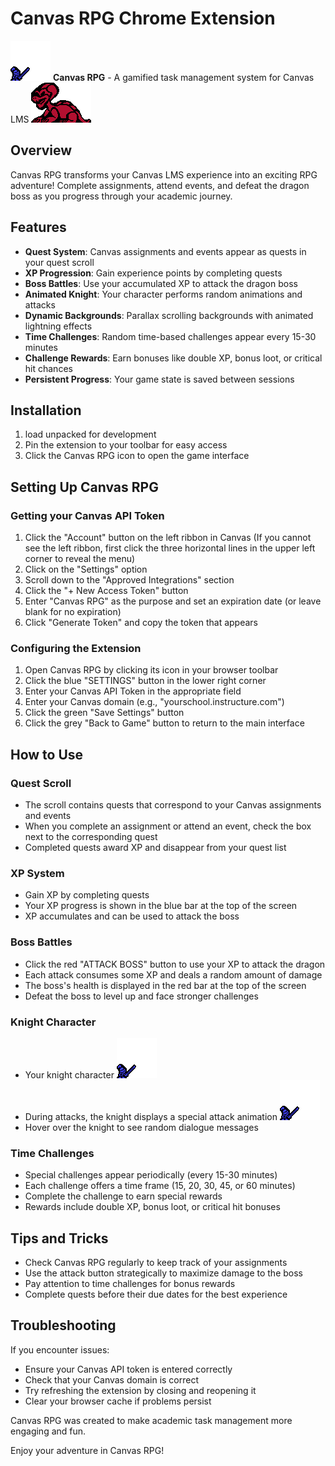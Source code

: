 # Canvas RPG Chrome Extension

![Knight](images/knight.gif) **Canvas RPG** - A gamified task management system for Canvas LMS ![Dragon](images/dragon.gif)

## Overview

Canvas RPG transforms your Canvas LMS experience into an exciting RPG adventure! Complete assignments, attend events, and defeat the dragon boss as you progress through your academic journey.

## Features

- **Quest System**: Canvas assignments and events appear as quests in your quest scroll
- **XP Progression**: Gain experience points by completing quests
- **Boss Battles**: Use your accumulated XP to attack the dragon boss
- **Animated Knight**: Your character performs random animations and attacks
- **Dynamic Backgrounds**: Parallax scrolling backgrounds with animated lightning effects
- **Time Challenges**: Random time-based challenges appear every 15-30 minutes
- **Challenge Rewards**: Earn bonuses like double XP, bonus loot, or critical hit chances
- **Persistent Progress**: Your game state is saved between sessions

## Installation

1.  load unpacked for development
2. Pin the extension to your toolbar for easy access
3. Click the Canvas RPG icon to open the game interface

## Setting Up Canvas RPG

### Getting your Canvas API Token
1. Click the "Account" button on the left ribbon in Canvas (If you cannot see the left ribbon, first click the three horizontal lines in the upper left corner to reveal the menu)
2. Click on the "Settings" option
3. Scroll down to the "Approved Integrations" section
4. Click the "+ New Access Token" button
5. Enter "Canvas RPG" as the purpose and set an expiration date (or leave blank for no expiration)
6. Click "Generate Token" and copy the token that appears

### Configuring the Extension
1. Open Canvas RPG by clicking its icon in your browser toolbar
2. Click the blue "SETTINGS" button in the lower right corner
3. Enter your Canvas API Token in the appropriate field
4. Enter your Canvas domain (e.g., "yourschool.instructure.com")
5. Click the green "Save Settings" button
6. Click the grey "Back to Game" button to return to the main interface

## How to Use

### Quest Scroll
- The scroll contains quests that correspond to your Canvas assignments and events
- When you complete an assignment or attend an event, check the box next to the corresponding quest
- Completed quests award XP and disappear from your quest list

### XP System
- Gain XP by completing quests
- Your XP progress is shown in the blue bar at the top of the screen
- XP accumulates and can be used to attack the boss

### Boss Battles
- Click the red "ATTACK BOSS" button to use your XP to attack the dragon
- Each attack consumes some XP and deals a random amount of damage
- The boss's health is displayed in the red bar at the top of the screen
- Defeat the boss to level up and face stronger challenges

### Knight Character
- Your knight character ![Knight](images/knight.gif) 
- During attacks, the knight displays a special attack animation ![Knight Attack](images/knight-attack.gif)
- Hover over the knight to see random dialogue messages

### Time Challenges
- Special challenges appear periodically (every 15-30 minutes)
- Each challenge offers a time frame (15, 20, 30, 45, or 60 minutes)
- Complete the challenge to earn special rewards
- Rewards include double XP, bonus loot, or critical hit bonuses

## Tips and Tricks

- Check Canvas RPG regularly to keep track of your assignments
- Use the attack button strategically to maximize damage to the boss
- Pay attention to time challenges for bonus rewards
- Complete quests before their due dates for the best experience

## Troubleshooting

If you encounter issues:
- Ensure your Canvas API token is entered correctly
- Check that your Canvas domain is correct
- Try refreshing the extension by closing and reopening it
- Clear your browser cache if problems persist



Canvas RPG was created to make academic task management more engaging and fun.

Enjoy your adventure in Canvas RPG!
